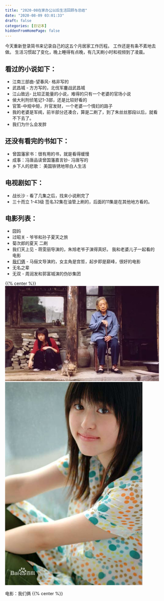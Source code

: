 ```yaml
---
title: "2020-08在家办公以后生活回顾与总结"
date: "2020-08-09 03:01:33"
draft: false
categories: [日记本]
hiddenFromHomePage: false
---
```

今天重新登录简书来记录自己的这五个月居家工作历程。
工作还是有条不紊地去做。 生活习惯起了变化，晚上睡得有点晚，有几天刷小时和视频到了凌晨。

看过的小说如下：
----------------
* 江南三部曲-望春风- 格非写的
* 武昌城 - 方方写的，北伐军鏖战武昌城
* 江山致远- 比较正能量的小说，难得的只有一个老婆的官场小说
* 侯大利刑侦笔记1-3部，还是比较好看的
* 官策-中规中矩，升官发财，一个老婆一个情妇的路子
* 我的老婆是军阀，前半部分还凑合，算是二刷了，到了朱丝丝那段以后，就看不下去了。
* 我们为什么会发胖

还没有看完的书如下：
----------------
* 曾国藩家书：很有用的书，就是看得缓慢
* 成事：冯唐品读曾国藩嘉言钞- 冯唐写的
* 乡下人的悲歌： 美国铁锈地带白人生活


电视剧如下：
--------
* 战长沙 - 看了几集之后，找来小说刷完了
* 三十而立 1-43级 签名32集在油管上刷的，后面的11集是在其他地方看的。

电影列表：
--------
* 囧妈
* 过昭关 - 爷爷和孙子夏天之旅
* 菊次郎的夏天 二刷
* 我们天上见 - 蒋雯丽导演的，朱旭老爷子演得真好。 我和老婆儿子一起看的电影
* [我们俩]([https://movie.douban.com/review/9399704/](https://movie.douban.com/review/9399704/)
) - 马俪文导演的，女主角是宫哲，起步即是巅峰，很好的电影
* 无名之辈
* 无双 - 周润发和郭富城演的伪钞集团

{{% center %}}
![我们俩](/images/随笔/1647554-2e88cbacd24a2e53.png) ![宫哲](/images/看电影/宫哲-我们俩.jpeg)

电影：我们俩
{{% center %}}
